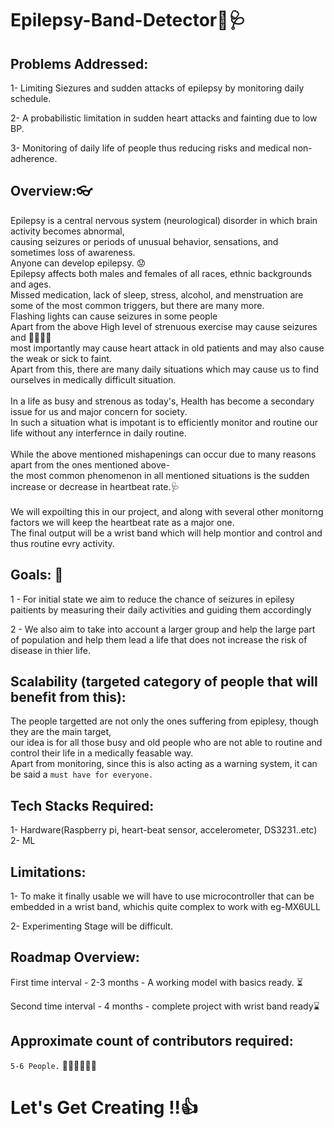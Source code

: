 # Epilepsy-Band-Detector🧬🩺


## Problems Addressed:
1- Limiting Siezures and sudden attacks of epilepsy by monitoring daily schedule.</br>

2- A probabilistic limitation in sudden heart attacks and fainting due to low BP.</br>

3- Monitoring of daily life of people thus reducing risks and medical non-adherence.</br>


## Overview:👓

Epilepsy is a central nervous system (neurological) disorder in which brain activity becomes abnormal,</br>
causing seizures or periods of unusual behavior, sensations, and sometimes loss of awareness. </br>
Anyone can develop epilepsy. 😟</br>
Epilepsy affects both males and females of all races, ethnic backgrounds and ages.</br>
Missed medication, lack of sleep, stress, alcohol, and menstruation are some of the most common triggers, but there are many more. </br>
Flashing lights can cause seizures in some people</br>
Apart from the above High level of strenuous exercise may cause seizures and 🚴‍♂️🤸‍♀️</br>
most importantly may cause heart attack in old patients and may also cause the weak or sick to faint. </br>
Apart from this, there are many daily situations which may cause us to find ourselves in medically difficult situation.</br>
</br>
In a life as busy and strenous as today's, Health has become a secondary issue for us and major concern for society.</br>
In such a situation what is impotant is to efficiently monitor and routine our life without any interfernce in daily routine.</br>
</br>
While the above mentioned mishapenings can occur due to many reasons apart from the ones mentioned above-</br>
the most common phenomenon in all mentioned situations is the sudden increase or decrease in heartbeat rate.🩺 </br>
</br>
We will expoilting this in our project, and along with several other monitorng factors we will keep the heartbeat rate as a major one.</br>
The final output will be a wrist band which will help montior and control and thus routine evry activity.</br>


## Goals: 🎡

1 - For initial state we aim to reduce the chance of seizures in epilesy paitients by measuring their daily activities and guiding them accordingly</br>

2 - We also aim to take into account a larger group and help the large part of population and help them lead a life that does not increase the risk of disease in thier life.</br>


## Scalability (targeted category of people that will benefit from this):

The people targetted are not only the ones suffering from epiplesy, though they are the main target,</br>
our idea is for all those busy and old people who are not able to routine and control their life in a medically feasable way.</br>
Apart from monitoring, since this is also acting as a warning system, it can be said a `must have for everyone.`</br>


## Tech Stacks Required:

1- Hardware(Raspberry pi, heart-beat sensor, accelerometer, DS3231..etc)</br>
2- ML</br>

## Limitations:
 
1- To make it finally usable we will have to use microcontroller that can be embedded in a wrist band, whichis quite complex to work with eg-MX6ULL

2- Experimenting Stage will be difficult.

## Roadmap Overview:

First time interval - 2-3 months  - A working model with basics ready. ⏳</br>

Second time interval - 4 months - complete project with wrist band ready⌛</br> 

## Approximate count of contributors required: 
  
  `5-6 People.` 👨🧑👩👧👦🧒
  
  
 # Let's Get Creating !!👍

